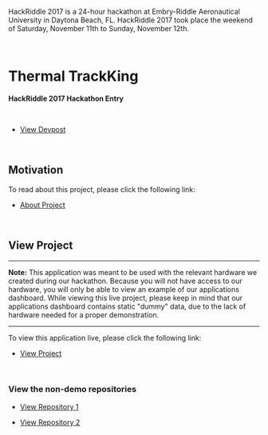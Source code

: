 HackRiddle 2017 is a 24-hour hackathon at Embry-Riddle Aeronautical University in Daytona Beach, FL. HackRiddle 2017 took place the weekend of Saturday, November 11th to Sunday, November 12th.

&nbsp;
&nbsp;
&nbsp;
&nbsp;



# Thermal TrackKing

**HackRiddle 2017 Hackathon Entry**

&nbsp;


* [View Devpost](https://devpost.com/software/thermal-trackking)

&nbsp;
&nbsp;

## Motivation 
To read about this project, please click the following link:
* [About Project](http://izaguir.re/thermal-trackking/)


&nbsp;
&nbsp;




## View Project

---

**Note:** This application was meant to be used with the relevant hardware we created during our hackathon. Because you will not have access to our hardware, you will only be able to view an example of our applications dashboard. While viewing this live project, please keep in mind that our applications dashboard contains static "dummy" data, due to the lack of hardware needed for a proper demonstration. 

---


To view this application live, please click the following link:
 
* [View Project](https://ianizaguirre.github.io/thermal-TrackKing/)


&nbsp;
&nbsp;
&nbsp;


### View the non-demo repositories  

* [View Repository 1](https://github.com/carloslahrssen/ThermalTrackKingApi)

* [View Repository 2](https://github.com/carloslahrssen/ThermalTrackkingCereal)










&nbsp;
&nbsp;
&nbsp;
